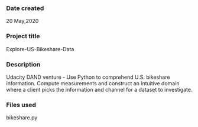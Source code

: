 ### Date created
20 May,2020

### Project title
Explore-US-Bikeshare-Data

### Description
Udacity DAND venture - Use Python to comprehend U.S. bikeshare information. Compute measurements and construct an intuitive domain where a client picks the information and channel for a dataset to investigate.

### Files used
bikeshare.py

